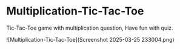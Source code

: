 # Multiplication-Tic-Tac-Toe
Tic-Tac-Toe game with multiplication question, Have fun with quiz.

![Multiplication-Tic-Tac-Toe](Screenshot 2025-03-25 233004.png)
